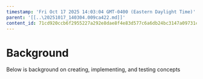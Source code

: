 ```yaml
---
timestamp: 'Fri Oct 17 2025 14:03:04 GMT-0400 (Eastern Daylight Time)'
parent: '[[..\20251017_140304.009ca422.md]]'
content_id: 71cd920ccb6f2955227a292e8dae8f4e83d577c6a6db24bc3147a09731c0b02d
---
```


# Background

Below is background on creating, implementing, and testing concepts
